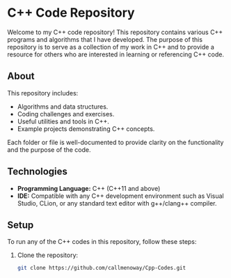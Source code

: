 # C++ Code Repository

Welcome to my C++ code repository! This repository contains various C++ programs and algorithms that I have developed. The purpose of this repository is to serve as a collection of my work in C++ and to provide a resource for others who are interested in learning or referencing C++ code.

## About
This repository includes:
- Algorithms and data structures.
- Coding challenges and exercises.
- Useful utilities and tools in C++.
- Example projects demonstrating C++ concepts.

Each folder or file is well-documented to provide clarity on the functionality and the purpose of the code.

## Technologies
- **Programming Language:** C++ (C++11 and above)
- **IDE:** Compatible with any C++ development environment such as Visual Studio, CLion, or any standard text editor with g++/clang++ compiler.

## Setup
To run any of the C++ codes in this repository, follow these steps:

1. Clone the repository:
   ```bash
   git clone https://github.com/callmenoway/Cpp-Codes.git
